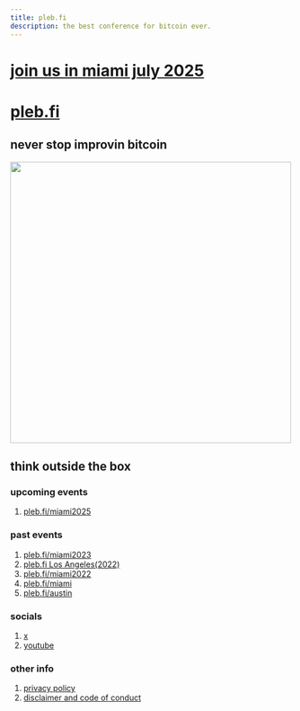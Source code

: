 ```yaml
---
title: pleb.fi
description: the best conference for bitcoin ever.
---
```

<div class="flash">
<a href="/miami2025">
<h1>join us in miami july 2025</h1>
</a>
</div>

# [pleb.fi](/)


## never stop improvin bitcoin

<img src="pleb25.gif" width="500px" />

## think outside the box

### upcoming events 
1. [pleb.fi/miami2025](https://pleb.fi/miami2025/)

### past events 
1. [pleb.fi/miami2023](https://pleb.fi/miami2023/)
1. [pleb.fi Los Angeles(2022)](https://bitdevsla.org/pleb-fi-1/)
1. [pleb.fi/miami2022](/miami2022)
1. [pleb.fi/miami](/miami)
1. [pleb.fi/austin](/austin)

### socials
1. [ x ](https://x.com/PlebFi)
1. [youtube](https://www.youtube.com/@plebfi)

### other info
1. [privacy policy](/privacy)
1. [disclaimer and code of conduct]()